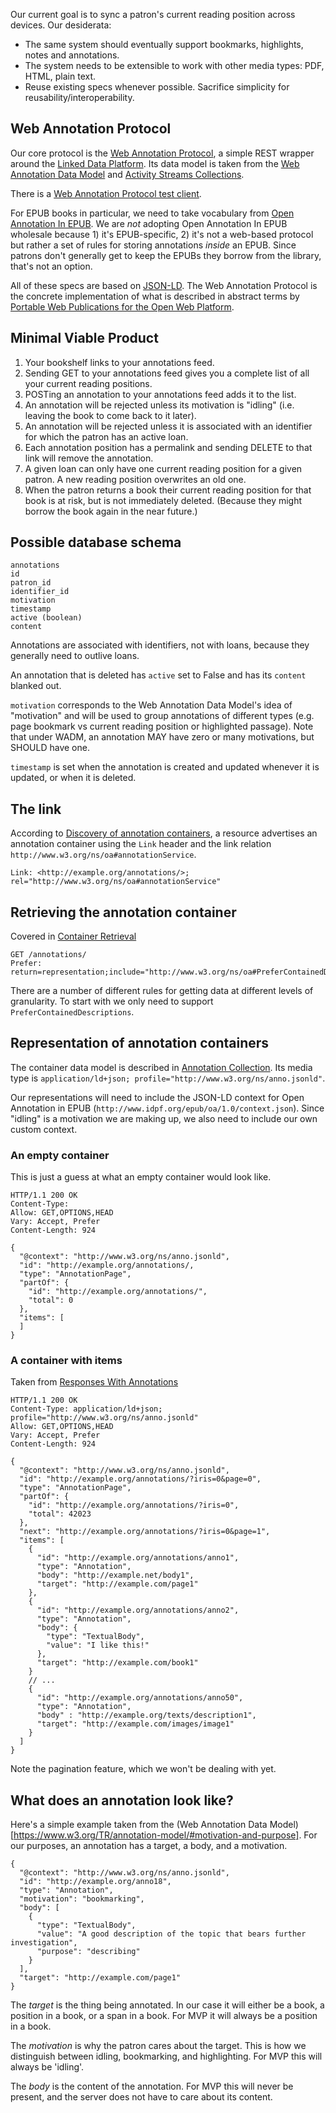 Our current goal is to sync a patron's current reading position across devices. Our desiderata:

* The same system should eventually support bookmarks, highlights, notes and annotations.
* The system needs to be extensible to work with other media types: PDF, HTML, plain text.
* Reuse existing specs whenever possible. Sacrifice simplicity for reusability/interoperability.

## Web Annotation Protocol

Our core protocol is the [Web Annotation Protocol](https://www.w3.org/TR/annotation-protocol/), a simple REST wrapper around the [Linked Data Platform](https://www.w3.org/TR/ldp/). Its data model is taken from the [Web Annotation Data Model](https://www.w3.org/TR/annotation-model/) and [Activity Streams Collections](https://www.w3.org/TR/activitystreams-core/#collections).

There is a [Web Annotation Protocol test client](https://github.com/BigBlueHat/web-annotation-protocol-tester).

For EPUB books in particular, we need to take vocabulary from [Open Annotation In EPUB](http://www.idpf.org/epub/oa/). We are _not_ adopting Open Annotation In EPUB wholesale because 1) it's EPUB-specific, 2) it's not a web-based protocol but rather a set of rules for storing annotations _inside_ an EPUB. Since patrons don't generally get to keep the EPUBs they borrow from the library, that's not an option.

All of these specs are based on [JSON-LD](https://www.w3.org/TR/json-ld/). The Web Annotation Protocol is the concrete implementation of what is described in abstract terms by [Portable Web Publications for the Open Web Platform](https://www.w3.org/TR/pwp/).

## Minimal Viable Product

1. Your bookshelf links to your annotations feed.
2. Sending GET to your annotations feed gives you a complete list of all your current reading positions.
3. POSTing an annotation to your annotations feed adds it to the list.
4. An annotation will be rejected unless its motivation is "idling" (i.e. leaving the book to come back to it later).
5. An annotation will be rejected unless it is associated with an identifier for which the patron has an active loan.
6. Each annotation position has a permalink and sending DELETE to that link will remove the annotation.
7. A given loan can only have one current reading position for a given patron. A new reading position overwrites  an old one.
8. When the patron returns a book their current reading position for that book is at risk, but is not immediately deleted. (Because they might borrow the book again in the near future.)

## Possible database schema

```
annotations
id
patron_id
identifier_id
motivation
timestamp
active (boolean)
content
```

Annotations are associated with identifiers, not with loans, because they generally need to outlive loans.

An annotation that is deleted has `active` set to False and has its `content` blanked out.

`motivation` corresponds to the Web Annotation Data Model's idea of "motivation" and will be used to group annotations of different types (e.g. page bookmark vs current reading position or highlighted passage). Note that under WADM, an annotation MAY have zero or many motivations, but SHOULD have one.

`timestamp` is set when the annotation is created and updated whenever it is updated, or when it is deleted.

## The link

According to [Discovery of annotation containers](*https://www.w3.org/TR/annotation-protocol/#discovery-of-annotation-containers), a resource advertises an annotation container using the `Link` header and the link relation `http://www.w3.org/ns/oa#annotationService`.

```
Link: <http://example.org/annotations/>; rel="http://www.w3.org/ns/oa#annotationService"
```

## Retrieving the annotation container

Covered in [Container Retrieval](https://www.w3.org/TR/annotation-protocol/#container-retrieval)

```
GET /annotations/
Prefer: return=representation;include="http://www.w3.org/ns/oa#PreferContainedDescriptions"
```

There are a number of different rules for getting data at different levels of granularity. To start with we only need to support `PreferContainedDescriptions`.

## Representation of annotation containers

The container data model is described in [Annotation Collection](https://www.w3.org/TR/annotation-model/#annotation-collection). Its media type is `application/ld+json; profile="http://www.w3.org/ns/anno.jsonld"`. 

Our representations will need to include the JSON-LD context for Open Annotation in EPUB (`http://www.idpf.org/epub/oa/1.0/context.json`). Since "idling" is a motivation we are making up, we also need to include our own custom context.

### An empty container

This is just a guess at what an empty container would look like.

```
HTTP/1.1 200 OK
Content-Type: 
Allow: GET,OPTIONS,HEAD
Vary: Accept, Prefer
Content-Length: 924

{
  "@context": "http://www.w3.org/ns/anno.jsonld",
  "id": "http://example.org/annotations/,
  "type": "AnnotationPage",
  "partOf": {
    "id": "http://example.org/annotations/",
    "total": 0
  },
  "items": [
  ]
}
```

### A container with items

Taken from [Responses With Annotations](https://www.w3.org/TR/annotation-protocol/#responses-with-annotations)

```
HTTP/1.1 200 OK
Content-Type: application/ld+json; profile="http://www.w3.org/ns/anno.jsonld"
Allow: GET,OPTIONS,HEAD
Vary: Accept, Prefer
Content-Length: 924

{
  "@context": "http://www.w3.org/ns/anno.jsonld",
  "id": "http://example.org/annotations/?iris=0&page=0",
  "type": "AnnotationPage",
  "partOf": {
    "id": "http://example.org/annotations/?iris=0",
    "total": 42023
  },
  "next": "http://example.org/annotations/?iris=0&page=1",
  "items": [
    {
      "id": "http://example.org/annotations/anno1",
      "type": "Annotation",
      "body": "http://example.net/body1",
      "target": "http://example.com/page1"
    },
    {
      "id": "http://example.org/annotations/anno2",
      "type": "Annotation",
      "body": {
        "type": "TextualBody",
        "value": "I like this!"
      },
      "target": "http://example.com/book1"
    }
    // ...
    {
      "id": "http://example.org/annotations/anno50",
      "type": "Annotation",
      "body" : "http://example.org/texts/description1",
      "target": "http://example.com/images/image1"
    }
  ]
}
```

Note the pagination feature, which we won't be dealing with yet.

## What does an annotation look like?

Here's a simple example taken from the (Web Annotation Data Model)[https://www.w3.org/TR/annotation-model/#motivation-and-purpose]. For our purposes, an annotation has a target, a body, and a motivation.

```
{
  "@context": "http://www.w3.org/ns/anno.jsonld",
  "id": "http://example.org/anno18",
  "type": "Annotation",
  "motivation": "bookmarking",
  "body": [
    {
      "type": "TextualBody",
      "value": "A good description of the topic that bears further investigation",
      "purpose": "describing"
    }
  ],
  "target": "http://example.com/page1"
}
```

The _target_ is the thing being annotated. In our case it will either be a book, a position in a book, or a span in a book. For MVP it will always be a position in a book.

The _motivation_ is why the patron cares about the target. This is how we distinguish between idling, bookmarking, and highlighting. For MVP this will always be 'idling'.

The _body_ is the content of the annotation. For MVP this will never be present, and the server does not have to care about its content.
